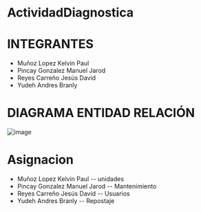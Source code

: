 # ActividadDiagnostica
 
# INTEGRANTES
* Muñoz Lopez Kelvin Paul
* Pincay Gonzalez Manuel Jarod
* Reyes Carreño Jesús David 
* Yudeh Andres Branly  

# DIAGRAMA ENTIDAD RELACIÓN
![image](https://github.com/AndresYudeh/ActividadDiagnostica/assets/103917223/805eed22-df02-43bd-bf4b-97b528a8823f)

# Asignacion
* Muñoz Lopez Kelvin Paul  -- unidades
* Pincay Gonzalez Manuel Jarod -- Mantenimiento
* Reyes Carreño Jesús David -- Usuarios
* Yudeh Andres Branly -- Repostaje
